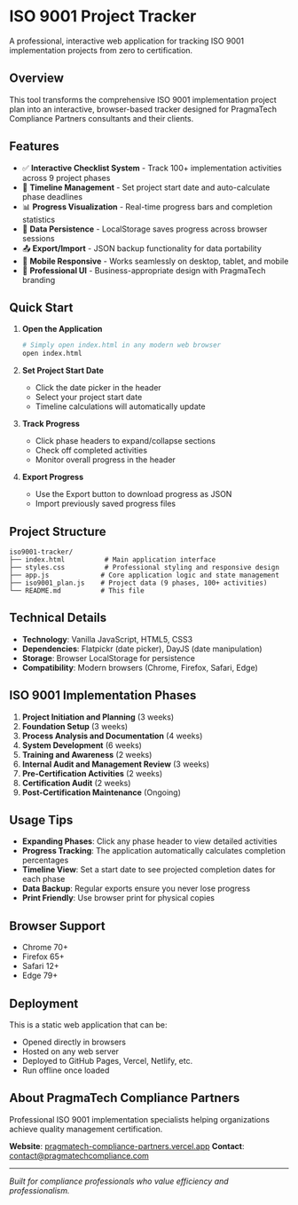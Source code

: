 # ISO 9001 Project Tracker

A professional, interactive web application for tracking ISO 9001 implementation projects from zero to certification.

## Overview

This tool transforms the comprehensive ISO 9001 implementation project plan into an interactive, browser-based tracker designed for PragmaTech Compliance Partners consultants and their clients.

## Features

- ✅ **Interactive Checklist System** - Track 100+ implementation activities across 9 project phases
- 📅 **Timeline Management** - Set project start date and auto-calculate phase deadlines
- 📊 **Progress Visualization** - Real-time progress bars and completion statistics
- 💾 **Data Persistence** - LocalStorage saves progress across browser sessions
- 📤 **Export/Import** - JSON backup functionality for data portability
- 📱 **Mobile Responsive** - Works seamlessly on desktop, tablet, and mobile
- 🎨 **Professional UI** - Business-appropriate design with PragmaTech branding

## Quick Start

1. **Open the Application**
   ```bash
   # Simply open index.html in any modern web browser
   open index.html
   ```

2. **Set Project Start Date**
   - Click the date picker in the header
   - Select your project start date
   - Timeline calculations will automatically update

3. **Track Progress**
   - Click phase headers to expand/collapse sections
   - Check off completed activities
   - Monitor overall progress in the header

4. **Export Progress**
   - Use the Export button to download progress as JSON
   - Import previously saved progress files

## Project Structure

```
iso9001-tracker/
├── index.html          # Main application interface
├── styles.css          # Professional styling and responsive design
├── app.js             # Core application logic and state management
├── iso9001_plan.js    # Project data (9 phases, 100+ activities)
└── README.md          # This file
```

## Technical Details

- **Technology**: Vanilla JavaScript, HTML5, CSS3
- **Dependencies**: Flatpickr (date picker), DayJS (date manipulation)
- **Storage**: Browser LocalStorage for persistence
- **Compatibility**: Modern browsers (Chrome, Firefox, Safari, Edge)

## ISO 9001 Implementation Phases

1. **Project Initiation and Planning** (3 weeks)
2. **Foundation Setup** (3 weeks)
3. **Process Analysis and Documentation** (4 weeks)
4. **System Development** (6 weeks)
5. **Training and Awareness** (2 weeks)
6. **Internal Audit and Management Review** (3 weeks)
7. **Pre-Certification Activities** (2 weeks)
8. **Certification Audit** (2 weeks)
9. **Post-Certification Maintenance** (Ongoing)

## Usage Tips

- **Expanding Phases**: Click any phase header to view detailed activities
- **Progress Tracking**: The application automatically calculates completion percentages
- **Timeline View**: Set a start date to see projected completion dates for each phase
- **Data Backup**: Regular exports ensure you never lose progress
- **Print Friendly**: Use browser print for physical copies

## Browser Support

- Chrome 70+
- Firefox 65+
- Safari 12+
- Edge 79+

## Deployment

This is a static web application that can be:
- Opened directly in browsers
- Hosted on any web server
- Deployed to GitHub Pages, Vercel, Netlify, etc.
- Run offline once loaded

## About PragmaTech Compliance Partners

Professional ISO 9001 implementation specialists helping organizations achieve quality management certification.

**Website**: [pragmatech-compliance-partners.vercel.app](https://pragmatech-compliance-partners.vercel.app/)
**Contact**: contact@pragmatechcompliance.com

---

*Built for compliance professionals who value efficiency and professionalism.* 